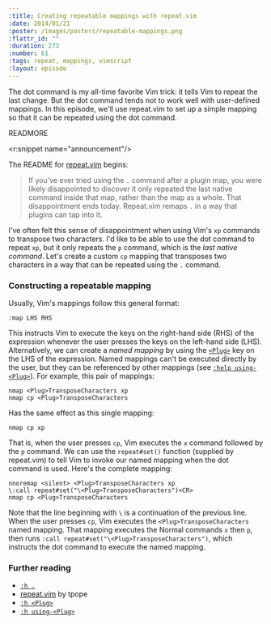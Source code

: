 ```yaml
--- 
:title: Creating repeatable mappings with repeat.vim
:date: 2014/01/21
:poster: /images/posters/repeatable-mappings.png
:flattr_id: ""
:duration: 273
:number: 61
:tags: repeat, mappings, vimscript
:layout: episode
---
```


The dot command is my all-time favorite Vim trick: it tells Vim to repeat the last change. But the dot command tends not to work well with user-defined mappings. In this episode, we'll use repeat.vim to set up a simple mapping so that it can be repeated using the dot command.

READMORE

<r:snippet name="announcement"/>
 
The README for [repeat.vim][r] begins:

> If you've ever tried using the `.` command after a plugin map, you were likely disappointed to discover it only repeated the last native command inside that map, rather than the map as a whole. That disappointment ends today. Repeat.vim remaps `.` in a way that plugins can tap into it.

I've often felt this sense of disappointment when using Vim's `xp` commands to transpose two characters. I'd like to be able to use the dot command to repeat `xp`, but it only repeats the `p` command, which is the *last native command*. Let's create a custom `cp` mapping that transposes two characters in a way that can be repeated using the `.` command.

### Constructing a repeatable mapping

Usually, Vim's mappings follow this general format:

    :map LHS RHS

This instructs Vim to execute the keys on the right-hand side (RHS) of the expression whenever the user presses the keys on the left-hand side (LHS). Alternatively, we can create a *named mapping* by using the [`<Plug>`][plug] key on the LHS of the expression. Named mappings can't be executed directly by the user, but they can be referenced by other mappings (see [`:help using-<Plug>`][using-plug]). For example, this pair of mappings:

```viml
nmap <Plug>TransposeCharacters xp
nmap cp <Plug>TransposeCharacters
```

Has the same effect as this single mapping:

```viml
nmap cp xp
```

That is, when the user presses `cp`, Vim executes the `x` command followed by the `p` command. We can use the `repeat#set()` function (supplied by repeat.vim) to tell Vim to invoke our named mapping when the dot command is used. Here's the complete mapping:

```viml
nnoremap <silent> <Plug>TransposeCharacters xp
\:call repeat#set("\<Plug>TransposeCharacters")<CR>
nmap cp <Plug>TransposeCharacters
```

Note that the line beginning with `\` is a continuation of the previous line. When the user presses `cp`, Vim executes the `<Plug>TransposeCharacters` named mapping. That mapping executes the Normal commands `x` then `p`, then runs `:call repeat#set("\<Plug>TransposeCharacters")`, which instructs the dot command to execute the named mapping.

### Further reading

* [`:h .`][dot]
* [repeat.vim][r] by tpope
* [`:h <Plug>`][plug]
* [`:h using-<Plug>`][using-plug]

[r]: https://github.com/tpope/vim-repeat
[dot]: http://vimdoc.sourceforge.net/htmldoc/repeat.html#.
[plug]: http://vimdoc.sourceforge.net/htmldoc/map.html#<Plug>
[using-plug]: http://vimdoc.sourceforge.net/htmldoc/usr_41.html#using-<Plug>
